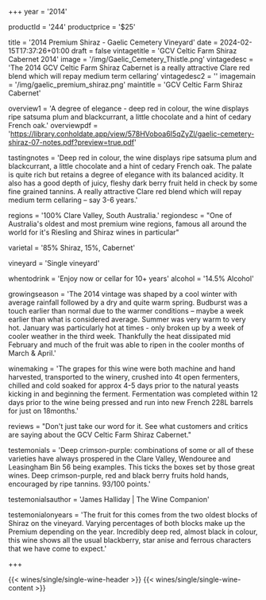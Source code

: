 
+++
year = '2014'

productId = '244'
productprice = '$25'

title = '2014 Premium Shiraz - Gaelic Cemetery Vineyard'
date = 2024-02-15T17:37:26+01:00
draft = false
vintagetitle = 'GCV Celtic Farm Shiraz Cabernet 2014'
image = '/img/Gaelic_Cemetery_Thistle.png'
vintagedesc = 'The 2014 GCV Celtic Farm Shiraz Cabernet is a really attractive Clare red blend which will repay medium term cellaring'
vintagedesc2 = ''
imagemain = '/img/gaelic_premium_shiraz.png'
maintitle = 'GCV Celtic Farm Shiraz Cabernet'


overview1 = 'A degree of elegance - deep red in colour, the wine displays ripe satsuma plum and blackcurrant, a little chocolate and a hint of cedary French oak.'
overviewpdf = 'https://library.conholdate.app/view/578HVoboa6I5qZyZl/gaelic-cemetery-shiraz-07-notes.pdf?preview=true.pdf'

tastingnotes = 'Deep red in colour, the wine displays ripe satsuma plum and blackcurrant, a little chocolate and a hint of cedary French oak. The palate is quite rich but retains a degree of elegance with its balanced acidity. It also has a good depth of juicy, fleshy dark berry fruit held in check by some fine grained tannins. A really attractive Clare red blend which will repay medium term cellaring – say 3-6 years.'

regions = '100% Clare Valley, South Australia.'
regiondesc = "One of Australia's oldest and most premium wine regions, famous all around the world for it's Riesling and Shiraz wines in particular"

varietal = '85% Shiraz, 15%, Cabernet'

vineyard = 'Single vineyard'

whentodrink = 'Enjoy now or cellar for 10+ years'
alcohol = '14.5% Alcohol'


growingseason = 'The 2014 vintage was shaped by a cool winter with average rainfall followed by a dry and quite warm spring. Budburst was a touch earlier than normal due to the warmer conditions – maybe a week earlier than what is considered average. Summer was very warm to very hot. January was particularly hot at times - only broken up by a week of cooler weather in the third week. Thankfully the heat dissipated mid February and much of the fruit was able to ripen in the cooler months of March & April.'

winemaking = 'The grapes for this wine were both machine and hand harvested, transported to the winery, crushed into 4t open fermenters, chilled and cold soaked for approx 4-5 days prior to the natural yeasts kicking in and beginning the ferment. Fermentation was completed within 12 days prior to the wine being pressed and run into new French 228L barrels for just on 18months.'

reviews = "Don't just take our word for it. See what customers and critics are saying about the GCV Celtic Farm Shiraz Cabernet."

testemonials = 'Deep crimson-purple: combinations of some or all of these varieties have always prospered in the Clare Valley, Wendouree and Leasingham Bin 56 being examples. This ticks the boxes set by those great wines. Deep crimson-purple, red and black berry fruits hold hands, encouraged by ripe tannins. 93/100 points.' 

testemonialsauthor = 'James Halliday | The Wine Companion'

testemonialonyears = 'The fruit for this comes from the two oldest blocks of Shiraz on the vineyard. Varying percentages of both blocks make up the Premium depending on the year. Incredibly deep red, almost black in colour, this wine shows all the usual blackberry, star anise and ferrous characters that we have come to expect.'

+++

{{< wines/single/single-wine-header >}} 
{{< wines/single/single-wine-content >}} 








